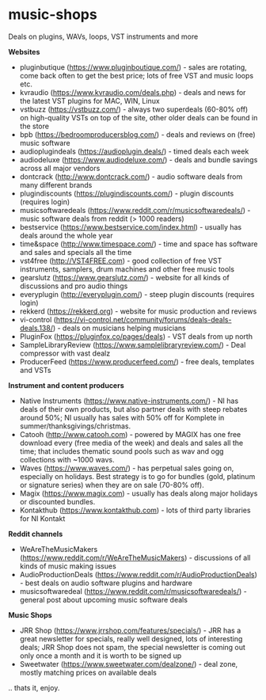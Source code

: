 # music-shops

Deals on plugins, WAVs, loops, VST instruments and more


**Websites**
* pluginbutique (https://www.pluginboutique.com/) - sales are rotating, come back often to get the best price; lots of free VST and music loops etc.
* kvraudio (https://www.kvraudio.com/deals.php) - deals and news for the latest VST plugins for MAC, WIN, Linux
* vstbuzz (https://vstbuzz.com/) - always two superdeals (60-80% off) on high-quality VSTs on top of the site, other older deals can be found in the store
* bpb (https://bedroomproducersblog.com/) - deals and reviews on (free) music software
* audioplugindeals (https://audioplugin.deals/) - timed deals each week
* audiodeluxe (https://www.audiodeluxe.com/) - deals and bundle savings across all major vendors
* dontcrack (http://www.dontcrack.com/) - audio software deals from many different brands
* plugindiscounts (https://plugindiscounts.com/) - plugin discounts (requires login)
* musicsoftwaredeals (https://www.reddit.com/r/musicsoftwaredeals/) - music software deals from reddit (> 1000 readers)
* bestservice (https://www.bestservice.com/index.html) - usually has deals around the whole year
* time&space (http://www.timespace.com/) - time and space has software and sales and specials all the time
* vst4free (http://VST4FREE.com) - good collection of free VST instruments, samplers, drum machines and other free music tools
* gearslutz (https://www.gearslutz.com/) - website for all kinds of discussions and pro audio things
* everyplugin (http://everyplugin.com/) - steep plugin discounts (requires login)
* rekkerd (https://rekkerd.org) - website for music production and reviews
* vi-control (https://vi-control.net/community/forums/deals-deals-deals.138/) - deals on musicians helping musicians
* PluginFox (https://pluginfox.co/pages/deals) - VST deals from up north
* SampleLibraryReview (https://www.samplelibraryreview.com/) - Deal compressor with vast dealz
* ProducerFeed (https://www.producerfeed.com/) - free deals, templates and VSTs


**Instrument and content producers**
* Native Instruments (https://www.native-instruments.com/) - NI has deals of their own products, but also partner deals with steep rebates around 50%; NI usually has sales with 50% off for Komplete in summer/thanksgivings/christmas.
* Catooh (http://www.catooh.com) - powered by MAGIX has one free download every (free media of the week) and deals and sales all the time; that includes thematic sound pools such as wav and ogg collections with ~1000 wavs.
* Waves (https://www.waves.com/) - has perpetual sales going on, especially on holidays. Best strategy is to go for bundles (gold, platinum or signature series) when they are on sale (70-80% off). 
* Magix (https://www.magix.com) - usually has deals along major holidays or discounted bundles.
* Kontakthub (https://www.kontakthub.com) - lots of third party libraries for NI Kontakt

**Reddit channels**
* WeAreTheMusicMakers (https://www.reddit.com/r/WeAreTheMusicMakers) - discussions of all kinds of music making issues
* AudioProductionDeals (https://www.reddit.com/r/AudioProductionDeals) - best deals on audio software plugins and hardware
* musicsoftwaredeal (https://www.reddit.com/r/musicsoftwaredeals/) - general post about upcoming music software deals

**Music Shops**
* JRR Shop (https://www.jrrshop.com/features/specials/) - JRR has  a great newsletter for specials, really well designed, lots of interesting deals; JRR Shop does not spam, the special newsletter is coming out only once a month and it is worth to be signed up
* Sweetwater (https://www.sweetwater.com/dealzone/) - deal zone, mostly matching prices on available deals

.. thats it, enjoy.
